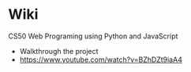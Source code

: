 # Wiki
CS50 Web Programing using Python and JavaScript
- Walkthrough the project
- https://www.youtube.com/watch?v=BZhDZt9iaA4
